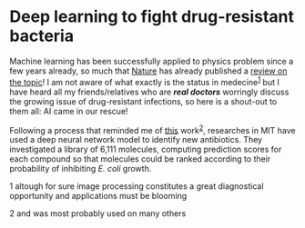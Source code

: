# Deep learning to fight drug-resistant bacteria

Machine learning has been successfully applied to physics problem since a few years already, 
so much that [Nature](https://www.nature.com/) has already published a 
[review on the topic](https://www.nature.com/articles/s41524-019-0221-0)! 
I am not aware of what exactly is the status in medecine<sup>[1](#myfootnote1)</sup> but I have heard all my friends/relatives 
who are ***real doctors*** worringly discuss the growing issue of drug-resistant infections, so here is a shout-out to them all: AI came in our rescue!

Following a process that reminded me of 
[this](https://www.researchgate.net/publication/334209824_Unsupervised_word_embeddings_capture_latent_knowledge_from_materials_science_literature) 
work<sup>[2](#myfootnote2)</sup>, researches in MIT have used a deep neural network model to identify new antibiotics.
They investigated a library of 6,111 molecules, computing prediction scores for each compound so that molecules could be ranked according 
to their probability of inhibiting *E. coli* growth.


<a name="myfootnote1">1</a> altough for sure image processing constitutes a great diagnostical opportunity and applications must be blooming 

<a name="myfootnote2">2</a> and was most probably used on many others
